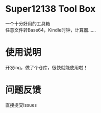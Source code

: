 # Super12138 Tool Box
一个十分好用的工具箱
<br>任意文件转Base64，Kindle时钟，计算器……

# 使用说明
开发ing，做了个仓库，很快就能使用啦！
# 问题反馈
直接提交Issues
